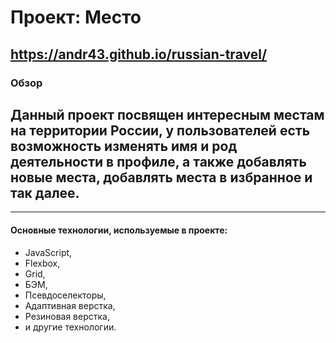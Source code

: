 # Проект: Место
## https://andr43.github.io/russian-travel/ 

### Обзор
## Данный проект посвящен интересным местам на территории России, у пользователей есть возможность изменять имя и род деятельности в профиле, а также добавлять новые места, добавлять места в избранное и так далее.
_________________ 
#### Основные технологии, используемые в проекте:
* JavaScript,
* Flexbox, 
* Grid,
* БЭМ,  
* Псевдоселекторы,  
* Адаптивная верстка, 
* Резиновая верстка,
* и другие технологии.


